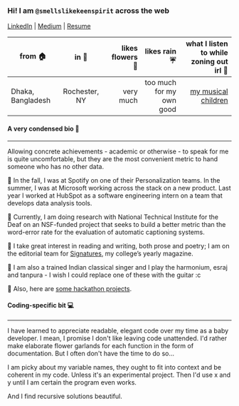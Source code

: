 
### Hi! I am `@smellslikekeenspirit` across the web 

[LinkedIn](https://www.linkedin.com/in/prionti-nasir/r) | [Medium](https://medium.com/@priontinasir) | [Resume](https://github.com/smellslikekeenspirit/smellslikekeenspirit/blob/master/PriontiNasirResume.pdf)

| from 🏠 | in 📍 | likes flowers 💐 | likes rain ☔ | what I listen to while zoning out irl 🎵 |
|----------|:-------------:|---------:|---------:|---------:|
| Dhaka, Bangladesh|Rochester, NY  |very much| too much for my own good| [my musical children](https://open.spotify.com/user/21vqey65jhjiyu5kgcpikybwq) |


#### A very condensed bio :cherry_blossom:
---
Allowing concrete achievements - academic or otherwise - to speak for me is quite uncomfortable, but they are the most convenient metric to hand someone who has no other data. 

:maple_leaf: In the fall, I was at Spotify on one of their Personalization teams. In the summer, I was at Microsoft working across the stack on a new product. Last year I worked at HubSpot as a software engineering intern on a team that develops data analysis tools. 

:sunflower: Currently, I am doing research with National Technical Institute for the Deaf on an NSF-funded project that seeks to build a better metric than the word-error rate for the evaluation of automatic captioning systems. 

:hibiscus: I take great interest in reading and writing, both prose and poetry; I am on the editorial team for [Signatures](http://www.signaturesmag.com/), my college’s yearly magazine. 

:rose: I am also a trained Indian classical singer and I play the harmonium, esraj and tanpura - I wish I could replace one of these with the guitar :c

💮 Also, here are [some hackathon projects](https://devpost.com/smellslikekeenspirit).

#### Coding-specific bit :computer:
---

I have learned to appreciate readable, elegant code over my time as a baby developer. I mean, I promise I don't like leaving code unattended. I'd rather make elaborate flower garlands for each function in the form of documentation. But I often don't have the time to do so...

I am picky about my variable names, they ought to fit into context and be coherent in my code. Unless it's an experimental project. Then I'd use x and y until I am certain the program even works. 

And I find recursive solutions beautiful. 
